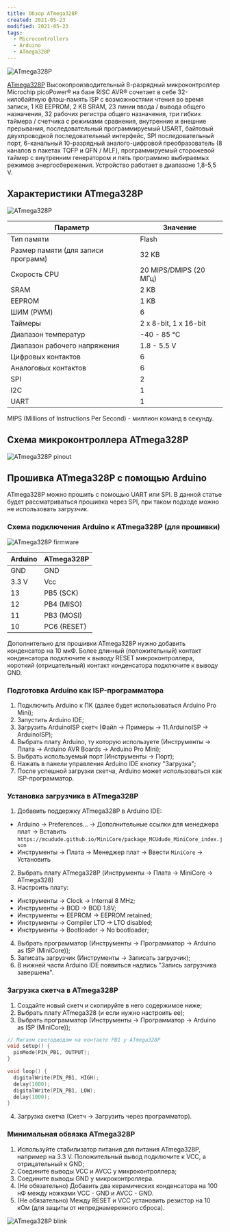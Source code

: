 ```yaml
---
title: Обзор ATmega328P
created: 2021-05-23
modified: 2021-05-23
tags:
  - Microcontrollers
  - Arduino
  - ATmega328P
---
```


![ATmega328P](/posts/overview-atmega328p/atmega328p_1.jpg)


[ATmega328P](https://www.microchip.com/wwwproducts/en/ATmega328P) Высокопроизводительный 8-разрядный микроконтроллер Microchip picoPower® на базе RISC AVR® сочетает в себе 32-килобайтную флэш-память ISP с возможностями чтения во время записи, 1 KB EEPROM, 2 KB SRAM, 23 линии ввода / вывода общего назначения, 32 рабочих регистра общего назначения, три гибких таймера / счетчика с режимами сравнения, внутренние и внешние прерывания, последовательный программируемый USART, байтовый двухпроводной последовательный интерфейс, SPI последовательный порт, 6-канальный 10-разрядный аналого-цифровой преобразователь (8 каналов в пакетах TQFP и QFN / MLF), программируемый сторожевой таймер с внутренним генератором и пять программно выбираемых режимов энергосбережения. Устройство работает в диапазоне 1,8-5,5 V.

## Характеристики ATmega328P

![ATmega328P](/posts/overview-atmega328p/atmega328p_2.jpg)

| Параметр                            | Значение               |
|-------------------------------------|------------------------|
| Тип памяти                          | Flash                  |
| Размер памяти (для записи программ) | 32 KB                  |
| Скорость CPU                        | 20 MIPS/DMIPS (20 МГц) |
| SRAM                                | 2 KB                   |
| EEPROM                              | 1 KB                   |
| ШИМ (PWM)                           | 6                      |
| Таймеры                             | 2 x 8-bit, 1 x 16-bit  |
| Диапазон температур                 | -40 - 85 °C            |
| Диапазон рабочего напряжения        | 1.8 - 5.5 V            |
| Цифровых контактов                  | 6                      |
| Аналоговых контактов                | 6                      |
| SPI                                 | 2                      |
| I2C                                 | 1                      |
| UART                                | 1                      |

MIPS (Millions of Instructions Per Second) - миллион команд в секунду.

## Схема микроконтроллера ATmega328P

![ATmega328P pinout](/posts/overview-atmega328p/atmega328p_pinout.png)

## Прошивка ATmega328P с помощью Arduino

ATmega328P можно прошить с помощью UART или SPI. В данной статье будет рассматриваться прошивка через SPI, при таком подходе можно не использовать загрузчик.

### Схема подключения Arduino к ATmega328P (для прошивки)

![ATmega328P firmware](/posts/overview-atmega328p/atmega328p_firmware.jpg)

| Arduino | ATmega328P  |
|---------|-------------|
| GND     | GND         |
| 3.3 V   | Vcc         |
| 13      | PB5 (SCK)   |
| 12      | PB4 (MISO)  |
| 11      | PB3 (MOSI)  |
| 10      | PC6 (RESET) |

Дополнительно для прошивки ATmega328P нужно добавить конденсатор на 10 мкФ. Более длинный (положительный) контакт конденсатора подключите к выводу RESET микроконтроллера, короткий (отрицательный) контакт конденсатора подключите к выводу GND.

### Подготовка Arduino как ISP-программатора

1. Подключить Arduino к ПК (далее будет использоваться Arduino Pro Mini);
2. Запустить Arduino IDE;
3. Загрузить ArduinoISP скетч (Файл -> Примеры -> 11.ArduinoISP -> ArduinoISP);
4. Выбрать плату Arduino, ту которую используете (Инструменты -> Плата -> Arduino AVR Boards -> Arduino Pro Mini);
5. Выбрать используемый порт (Инструменты -> Порт);
6. Нажать в панели управления Arduino IDE кнопку "Загрузка";
7. После успешной загрузки скетча, Arduino может использоваться как ISP-программатор.

### Установка загрузчика в ATmega328P

1. Добавить поддержку ATmega328P в Arduino IDE:  
- Arduino -> Preferences... -> Дополнительные ссылки для менеджера плат -> Вставить `https://mcudude.github.io/MiniCore/package_MCUdude_MiniCore_index.json`
- Инструменты -> Плата -> Менеджер плат -> Ввести `MiniCore` -> Установить
2. Выбрать плату ATmega328P (Инструменты -> Плата -> MiniCore -> ATmega328)
3. Настроить плату: 
- Инструменты -> Clock -> Internal 8 MHz;  
- Инструменты -> BOD -> BOD 1.8V;  
- Инструменты -> EEPROM -> EEPROM retained;  
- Инструменты -> Compiler LTO -> LTO disabled;  
- Инструменты -> Bootloader -> No bootloader;
4. Выбрать программатор (Инструменты -> Программатор -> Arduino as ISP (MiniCore));
5. Записать загрузчик (Инструменты -> Записать загрузчик);
6. В нижней части Arduino IDE появиться надпись "Запись загрузчика завершена".

### Загрузка скетча в ATmega328P

1. Создайте новый скетч и скопируйте в него содержимое ниже;
2. Выбрать плату ATmega328 (и если нужно настроить ее);
3. Выбрать программатор (Инструменты -> Программатор -> Arduino as ISP (MiniCore));

```cpp
// Мигаем светодиодом на контакте PB1 у ATmega328P
void setup() {
  pinMode(PIN_PB1, OUTPUT);
}

void loop() {
  digitalWrite(PIN_PB1, HIGH);
  delay(1000);
  digitalWrite(PIN_PB1, LOW);
  delay(1000);
}
```

4. Загрузка скетча (Скетч -> Загрузить через программатор).

### Минимальная обвязка ATmega328P

1. Используйте стабилизатор питания для питания ATmega328P, например на 3.3 V. Положительный вывод подключите к VCC, а отрицательный к GND;
2. Соедините выводы VCC и AVCC у микроконтроллера;
3. Соедините выводы GND у микроконтроллера.
4. (Не обязательно) Добавить два керамических конденсатора на 100 нФ между ножками VCC - GND и AVCC - GND.
5. (Не обязательно) Между RESET и VCC установить резистор на 10 кОм (для защиты от непреднамеренного сброса).

![ATmega328P blink](/posts/overview-atmega328p/atmega328p_blink.jpg)